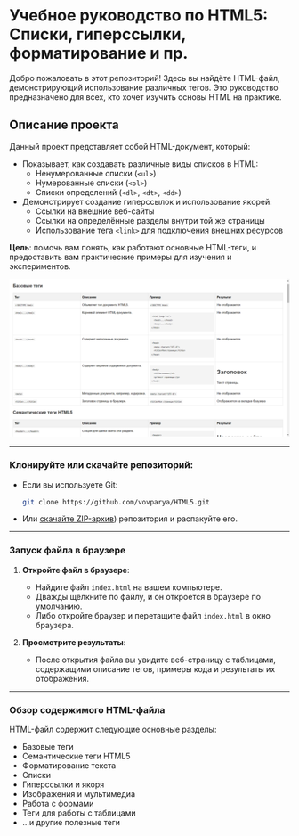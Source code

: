 # Учебное руководство по HTML5: Списки, гиперссылки, форматирование и пр.

Добро пожаловать в этот репозиторий! Здесь вы найдёте HTML-файл, демонстрирующий использование различных тегов. Это руководство предназначено для всех, кто хочет изучить основы HTML на практике.


## Описание проекта

Данный проект представляет собой HTML-документ, который:

- Показывает, как создавать различные виды списков в HTML:
  - Ненумерованные списки (`<ul>`)
  - Нумерованные списки (`<ol>`)
  - Списки определений (`<dl>`, `<dt>`, `<dd>`)
- Демонстрирует создание гиперссылок и использование якорей:
  - Ссылки на внешние веб-сайты
  - Ссылки на определённые разделы внутри той же страницы
  - Использование тега `<link>` для подключения внешних ресурсов

**Цель**: помочь вам понять, как работают основные HTML-теги, и предоставить вам практические примеры для изучения и экспериментов.

![Основные теги HTML5](<Основные%20теги%20HTML5.png>)

---
### **Клонируйте или скачайте репозиторий**:

   - Если вы используете Git:

     ```bash
     git clone https://github.com/vovparya/HTML5.git
     ```

   - Или [скачайте ZIP-архив](https://github.com/vovparya/HTML5.git)) репозитория и распакуйте его.

---
### **Запуск файла в браузере**

1. **Откройте файл в браузере**:

   - Найдите файл `index.html` на вашем компьютере.
   - Дважды щёлкните по файлу, и он откроется в браузере по умолчанию.
   - Либо откройте браузер и перетащите файл `index.html` в окно браузера.

2. **Просмотрите результаты**:

   - После открытия файла вы увидите веб-страницу с таблицами, содержащими описание тегов, примеры кода и результаты их отображения.

---
### **Обзор содержимого HTML-файла**

HTML-файл содержит следующие основные разделы:
- Базовые теги
- Семантические теги HTML5
- Форматирование текста
- Списки
- Гиперссылки и якоря
- Изображения и мультимедиа
- Работа с формами
- Теги для работы с таблицами
- ...и другие полезные теги
